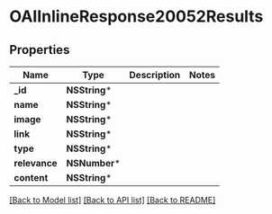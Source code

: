 # OAIInlineResponse20052Results

## Properties
Name | Type | Description | Notes
------------ | ------------- | ------------- | -------------
**_id** | **NSString*** |  | 
**name** | **NSString*** |  | 
**image** | **NSString*** |  | 
**link** | **NSString*** |  | 
**type** | **NSString*** |  | 
**relevance** | **NSNumber*** |  | 
**content** | **NSString*** |  | 

[[Back to Model list]](../README.md#documentation-for-models) [[Back to API list]](../README.md#documentation-for-api-endpoints) [[Back to README]](../README.md)


